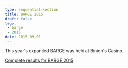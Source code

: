 ```yaml
---
type: sequential-section
title: BARGE 2015
draft: false
tags:
 - barge
 - 2015
date: 2015-09-01
---
```


This year's expanded BARGE was held at Binion's Casino.

[Complete results for BARGE 2015](/barge/results/2015)
